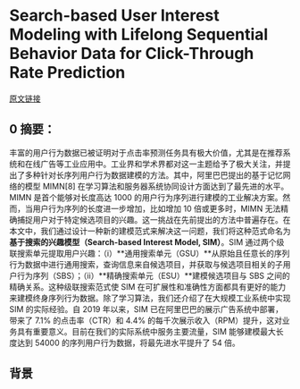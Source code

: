 # Search-based User Interest Modeling with Lifelong Sequential Behavior Data for Click-Through Rate Prediction
[原文链接](https://doi.org/10.1145/3383313.3412236)
## 0 摘要：
丰富的用户行为数据已被证明对于点击率预测任务具有极大价值，尤其是在推荐系统和在线广告等工业应用中。工业界和学术界都对这一主题给予了极大关注，并提出了多种针对长序列用户行为数据建模的方法。其中，阿里巴巴提出的基于记忆网络的模型 MIMN[8] 在学习算法和服务器系统协同设计方面达到了最先进的水平。MIMN 是首个能够对长度高达 1000 的用户行为序列进行建模的工业解决方案。然而，当用户行为序列的长度进一步增加，比如增加 10 倍或更多时，MIMN 无法精确捕捉用户对于特定候选项目的兴趣。这一挑战在先前提出的方法中普遍存在。在本文中，我们通过设计一种新的建模范式来解决这一问题，我们将这种范式命名为**基于搜索的兴趣模型（Search-based Interest Model, SIM）**。SIM 通过两个级联搜索单元提取用户兴趣：（i）**通用搜索单元（GSU）**从原始且任意长的序列行为数据中进行通用搜索，查询信息来自候选项目，并获取与候选项目相关的子用户行为序列（SBS）；（ii）**精确搜索单元（ESU）**建模候选项目与 SBS 之间的精确关系。这种级联搜索范式使 SIM 在可扩展性和准确性方面都具有更好的能力来建模终身序列行为数据。除了学习算法，我们还介绍了在大规模工业系统中实现 SIM 的实际经验。自 2019 年以来，SIM 已在阿里巴巴的展示广告系统中部署，带来了 7.1% 的点击率（CTR）和 4.4% 的每千次展示收入（RPM）提升，这对业务具有重要意义。目前在我们的实际系统中服务主要流量，SIM 能够建模最大长度达到 54000 的序列用户行为数据，将最先进水平提升了 54 倍。

## 背景
阿里巴巴提出的 MIMN[8] 就是其中的一个典型成果，它通过学习算法和服务系统的协同设计实现了最先进的水平。MIMN 是首个能够以长度扩展至 1000 的方式对序列用户行为数据进行建模的工业解决方案。具体而言，**MIMN 逐步将一个用户的多种兴趣嵌入到一个固定大小的记忆矩阵中，该矩阵会随着每次新的行为而更新**。这样一来，用户建模的计算过程就与点击率预测相分离。因此，在在线服务中，延迟不会成为问题，而存储成本则取决于记忆矩阵的大小，这远小于原始的行为序列。类似的想法也可以在长期兴趣建模中找到。然而，基于记忆网络的方法仍然难以对任意长的序列数据进行建模。实际上，我们发现，当用户行为序列的长度进一步增加，比如达到 10000 或更多时，MIMN 无法准确捕捉给定候选项目的用户兴趣。这是因为将所有用户的过往行为都编码进一个固定大小的内存矩阵中，会导致大量的噪声被包含在内存单元中。

## 1 论文解决的问题：
目前大量工业推荐系统完全依赖于身份特征。这通常是因为人们担心多模态数据带来的性能提升可能无法弥补其部署所涉及的成本。因此，多模态表示的成功集成取决于提高其性能优势，同时最小化部署成本的能力。想实现这两个关键目标，必须应对三个实际挑战：
* 预训练任务的设计：多模态表示在提高性能方面的有效性取决于它们提供有意义的语义信息的能力，这是ID特征难以捕获的。设计预训练是必要的使多模态表示能够封装此类语义信息的任务。
* 多模态表示的整合：由于身份识别特征与多模态表示之间存在固有的差异，比如训练周期的不同，这就要求有一些方法能够有效地将多模态表示整合到基于身份识别的模型中。这些方法应当充分利用每种特征类型的优点，以提升模型的整体性能。
* 生产系统的设计：整个生产流程，包括为新物品生成多模态表示以及将其在后续任务中进行及时应用，都应以高效性为设计原则。

## 2 论文创新点：
* 为应对这些挑战，我们采用了如图 1 所示的两阶段框架。具体而言，在预训练阶段，我们提出了语义感知对比学习（SCL）方法。在这个阶段，我们利用用户的搜索查询和随后的购买行为来构建具有语义相似性的样本对，捕捉到在电子商务场景中对用户最为重要的语义相似性的维度。对于负样本，我们从一个大型记忆库中获取。SCL 方法使多模态表示能够有效地衡量项目之间的语义相似性。
* 在获得高质量的多模态表示后，我们提出了两种方法将这些表示融入现有的基于 ID 的模型中。首先，我们开发了一种名为 SimTier 的方法，用于**衡量目标项与用户之前交互过的项之间的相似度**。然后，生成的 SimTier 向量与其他嵌入一起被连接起来，并输入到后续层中。此外，为了解决多模态表示和 ID 嵌入在训练轮数上的差异问题，我们引入了多模态知识提取器（MAKE）模块。MAKE 模块将与多模态表示相关的参数优化与之分离。这些属于基于身份的模型，能够使与多模态表示相关的参数实现更有效的学习。

### 2.1 预训练数据集的构建：
在电子商务的背景下，用户的搜索查询以及随后的购买行为往往表明该查询与所购商品之间存在很强的语义相似性。例如，如果用户搜索一张枕头的图片，然后购买了一款枕头，那么这一系列操作就表明这两张图片（查询到的图片和所购买物品的图片）在语义上足够相似，能够满足用户的购买意愿。因此，如表 1 所示，在训练文本编码器时，我们将用户搜索查询的文本与他们最终购买的商品的标题作为语义相似对进行配对。同样，对于图像模式，用户从淘宝的图片搜索场景中获得的图片查询与后续购买的商品的图片进行配对。这种配对策略自然地捕捉到了与电子商务场景中用户最为相关的语义相似性的维度，反映了影响他们购买决策的因素。

对于每一对语义相似的样本，我们将当前批次中的所有其他样本视为潜在的不相似样本，这可以通过将当前批次中的样本用作负样本来实现。为了进一步提高模型的性能，我们旨在增加训练期间可用的负样本数量。具体而言，我们从 MoCo [12] 中获得灵感，并采用了使用动量更新模型的技术，从而能够从更大的记忆库中更有效地抽取更多负样本。关于构建负样本对的更复杂策略，例如识别困难负样本 [23]，将在第 6.1.2 节中详细阐述。

### 2.1 技巧：
* 将多模态表示直接整合到基于 ID 的模型中并不能达到最佳性能，这一点在第 6.3 节中有更详细的说明。出现这一问题的原因在于，与多模态表示相关的参数，例如与多模态表示相连的多层感知机的参数，在与 ID 嵌入进行联合训练的过程中并未得到充分学习[29]。相比之下，简化多模态表示使用方式的策略，例如将其转换为语义 ID（从而用 ID 来表示嵌入向量）[26， 29]，似乎能带来更好的性能。
* 我们发现，利用多模态数据的模型通过在同一个数据集上进行多个周期的训练而受益，其性能随着训练周期的增加而显著提升。相比之下，基于身份的模型则存在一周期过拟合现象，即在第二个周期开始时模型性能会急剧下降[33]。这一结果表明，与多模态表示相关的参数需要更多的周期才能正确收敛，这与基于身份的模型的行为形成了对比。因此，当将多模态表示纳入基于身份的模型并仅训练一个周期时，存在多模态相关参数可能未得到充分训练的风险

## 4 模型结构与实现代码：
### 4.1 SimTier：
观察 1 呼吁简化多模态表示的使用方式。为此，我们提出了一种简单但有效的方法——SimTier。如图 2（a）所示，SimTier 从计算目标候选项的多模态表示（记为 vc）与其它元素之间的点积相似度开始。在计算出相似度分数后，我们将分数范围[-1.0, 1.0]划分为 N 个预定义的层级。在每个层级内，我们统计落入该对应范围内的相似度分数的数量。因此，我们得到一个 N 维向量，每个维度代表对应层级中的相似度分数的数量。这样，SimTier 就有效地将一组高维多模态表示转换为一个 N 维向量，该向量封装了目标项与用户历史交互之间的相似度程度。然后，将获得的 N 维向量与其他嵌入向量连接起来，并输入到后续的多层感知机（MLP）中。我们在算法 1 中提供了 SimTier 的伪代码。

## 5 实验与分析：

<!--stackedit_data:
eyJoaXN0b3J5IjpbNTgzMDc1MTY0XX0=
-->